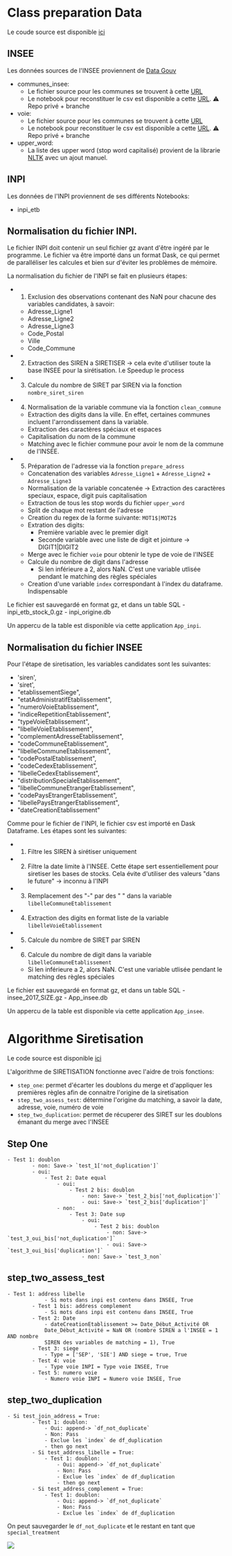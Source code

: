 # Class preparation Data

Le coude source est disponible [ici](https://github.com/thomaspernet/InseeInpi_matching/blob/dev_thomas/Notebooks_matching/programme_matching/inpi_insee/preparation_data.py)

## INSEE

Les données sources de l'INSEE proviennent de [Data Gouv](https://www.data.gouv.fr/fr/datasets/base-sirene-des-entreprises-et-de-leurs-etablissements-siren-siret/)

- communes_insee:
    - Le fichier source pour les communes se trouvent à cette [URL](https://www.insee.fr/fr/information/3720946)
    - Le notebook pour reconstituer le csv est disponible a cette [URL](https://github.com/thomaspernet/InseeInpi_matching/blob/dev_thomas/Notebooks_matching/programme_matching/Source_intermediates.ipynb). ⚠️ Repo privé + branche
- voie:
    - Le fichier source pour les communes se trouvent à cette [URL](https://www.sirene.fr/sirene/public/variable/libelleVoieEtablissement)
    - Le notebook pour reconstituer le csv est disponible a cette [URL](https://github.com/thomaspernet/InseeInpi_matching/blob/dev_thomas/Notebooks_matching/programme_matching/Source_intermediates.ipynb). ⚠️ Repo privé + branche
- upper_word:
    - La liste des upper word (stop word capitalisé) provient de la librarie [NLTK](https://www.nltk.org/) avec un ajout manuel.
    
## INPI 

Les données de l'INPI proviennent de ses différents Notebooks:

- inpi_etb

## Normalisation du fichier INPI.

Le fichier INPI doit contenir un seul fichier gz avant d'être ingéré par le programme. Le fichier va être importé dans un format Dask, ce qui permet de paralléliser les calcules et bien sur d'éviter les problèmes de mémoire. 

La normalisation du fichier de l'INPI se fait en plusieurs étapes:

- 1) Exclusion des observations contenant des NaN pour chacune des variables candidates, à savoir:
    - Adresse_Ligne1
    - Adresse_Ligne2
    - Adresse_Ligne3
    - Code_Postal
    - Ville
    - Code_Commune
- 2) Extraction des SIREN a SIRETISER -> cela evite d'utiliser toute la base INSEE pour la sirétisation. I.e Speedup le process
- 3) Calcule du nombre de SIRET par SIREN via la fonction `nombre_siret_siren`
- 4) Normalisation de la variable commune via la fonction `clean_commune`
    - Extraction des digits dans la ville. En effet, certaines communes incluent l'arrondissement dans la variable.
    - Extraction des caractères spéciaux et espaces
    - Capitalisation du nom de la commune
    - Matching avec le fichier commune pour avoir le nom de la commune de l'INSEE.
- 5) Préparation de l'adresse via la fonction `prepare_adress`
    - Concatenation des variables `Adresse_Ligne1` + `Adresse_Ligne2` + `Adresse_Ligne3`
    - Normalisation de la variable concatenée -> Extraction des caractères speciaux, espace, digit puis capitalisation
    - Extraction de tous les stop words du fichier `upper_word`
    - Split de chaque mot restant de l'adresse 
    - Creation du regex de la forme suivante:  `MOT1$|MOT2$` 
    - Extration des digits:
        - Première variable avec le premier digit
        - Seconde variable avec une liste de digit et jointure -> DIGIT1|DIGIT2
    - Merge avec le fichier `voie` pour obtenir le type de voie de l'INSEE
    - Calcule du nombre de digit dans l'adresse
        - Si len inférieure a 2, alors NaN. C'est une variable utlisée pendant le matching des règles spéciales
    - Creation d'une variable `index` correspondant à l'index du dataframe. Indispensable
 
Le fichier est sauvegardé en format gz, et dans un table SQL
    - inpi_etb_stock_0.gz
    - inpi_origine.db
    
Un appercu de la table est disponible via cette application `App_inpi`.

## Normalisation du fichier INSEE

Pour l'étape de siretisation, les variables candidates sont les suivantes:

- 'siren',
- 'siret',
- "etablissementSiege",
- "etatAdministratifEtablissement",
- "numeroVoieEtablissement",
- "indiceRepetitionEtablissement",
- "typeVoieEtablissement",
- "libelleVoieEtablissement",
- "complementAdresseEtablissement",
- "codeCommuneEtablissement",
- "libelleCommuneEtablissement",
- "codePostalEtablissement",
- "codeCedexEtablissement",
- "libelleCedexEtablissement",
- "distributionSpecialeEtablissement",
- "libelleCommuneEtrangerEtablissement",
- "codePaysEtrangerEtablissement",
- "libellePaysEtrangerEtablissement",
- "dateCreationEtablissement"

Comme pour le fichier de l'INPI, le fichier csv est importé en Dask Dataframe. Les étapes sont les suivantes:

- 1) Filtre les SIREN à sirétiser uniquement
- 2) Filtre la date limite à l'INSEE. Cette étape sert essentiellement pour siretiser les bases de stocks. Cela évite d'utiliser des valeurs "dans le future" -> inconnu à l'INPI
- 3) Remplacement des "-" par des " " dans la variable `libelleCommuneEtablissement`
- 4) Extraction des digits en format liste de la variable `libelleVoieEtablissement`
- 5) Calcule du nombre de SIRET par SIREN
- 6) Calcule du nombre de digit dans la variable `libelleCommuneEtablissement`
    - Si len inférieure a 2, alors NaN. C'est une variable utlisée pendant le matching des règles spéciales
    
Le fichier est sauvegardé en format gz, et dans un table SQL
    - insee_2017_SIZE.gz
    - App_insee.db
    
Un appercu de la table est disponible via cette application `App_insee`.

# Algorithme Siretisation

Le code source est disponible [ici](https://github.com/thomaspernet/InseeInpi_matching/blob/dev_thomas/Notebooks_matching/programme_matching/inpi_insee/siretisation.py)

L'algorithme de SIRETISATION fonctionne avec l'aidre de trois fonctions:

- `step_one`: permet d'écarter les doublons du merge et d'appliquer les premières règles afin de connaitre l'origine de la siretisation
- `step_two_assess_test`: détermine l'origine du matching, a savoir la date, adresse, voie, numéro de voie
- `step_two_duplication`: permet de récuperer des SIRET sur les doublons émanant du merge avec l'INSEE

## Step One

```
- Test 1: doublon
        - non: Save-> `test_1['not_duplication']`
        - oui:
            - Test 2: Date equal
                - oui:
                    - Test 2 bis: doublon
                        - non: Save-> `test_2_bis['not_duplication']`
                        - oui: Save-> `test_2_bis['duplication']`
                - non:
                    - Test 3: Date sup
                        - oui:
                            - Test 2 bis: doublon
                                - non: Save-> `test_3_oui_bis['not_duplication']`
                                - oui: Save-> `test_3_oui_bis['duplication']`
                        - non: Save-> `test_3_non`
```

## step_two_assess_test

```
- Test 1: address libelle
            - Si mots dans inpi est contenu dans INSEE, True
        - Test 1 bis: address complement
            - Si mots dans inpi est contenu dans INSEE, True
        - Test 2: Date
            - dateCreationEtablissement >= Date_Début_Activité OR
            Date_Début_Activité = NaN OR (nombre SIREN a l'INSEE = 1 AND nombre
            SIREN des variables de matching = 1), True
        - Test 3: siege
            - Type = ['SEP', 'SIE'] AND siege = true, True
        - Test 4: voie
            - Type voie INPI = Type voie INSEE, True
        - Test 5: numero voie
            - Numero voie INPI = Numero voie INSEE, True
```

## step_two_duplication

```
- Si test_join_address = True:
        - Test 1: doublon:
            - Oui: append-> `df_not_duplicate`
            - Non: Pass
            - Exclue les `index` de df_duplication
            - then go next
        - Si test_address_libelle = True:
            - Test 1: doublon:
                - Oui: append-> `df_not_duplicate`
                - Non: Pass
                - Exclue les `index` de df_duplication
                - then go next
        - Si test_address_complement = True:
            - Test 1: doublon:
                - Oui: append-> `df_not_duplicate`
                - Non: Pass
                - Exclue les `index` de df_duplication
 ```
 
On peut sauvegarder le `df_not_duplicate` et le restant en tant que `special_treatment`


![](https://www.lucidchart.com/publicSegments/view/5a8cb28f-dc42-4708-babd-423962514878/image.png)
